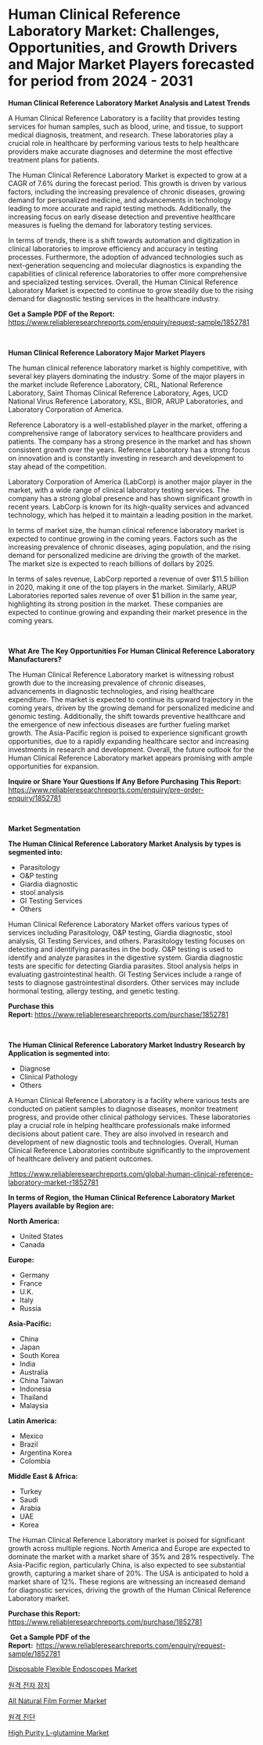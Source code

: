 <p><h1>Human Clinical Reference Laboratory Market: Challenges, Opportunities, and Growth Drivers and Major Market Players forecasted for period from 2024 - 2031</h1></p><p><strong>Human Clinical Reference Laboratory Market Analysis and Latest Trends</strong></p>
<p><p>A Human Clinical Reference Laboratory is a facility that provides testing services for human samples, such as blood, urine, and tissue, to support medical diagnosis, treatment, and research. These laboratories play a crucial role in healthcare by performing various tests to help healthcare providers make accurate diagnoses and determine the most effective treatment plans for patients.</p><p>The Human Clinical Reference Laboratory Market is expected to grow at a CAGR of 7.6% during the forecast period. This growth is driven by various factors, including the increasing prevalence of chronic diseases, growing demand for personalized medicine, and advancements in technology leading to more accurate and rapid testing methods. Additionally, the increasing focus on early disease detection and preventive healthcare measures is fueling the demand for laboratory testing services.</p><p>In terms of trends, there is a shift towards automation and digitization in clinical laboratories to improve efficiency and accuracy in testing processes. Furthermore, the adoption of advanced technologies such as next-generation sequencing and molecular diagnostics is expanding the capabilities of clinical reference laboratories to offer more comprehensive and specialized testing services. Overall, the Human Clinical Reference Laboratory Market is expected to continue to grow steadily due to the rising demand for diagnostic testing services in the healthcare industry.</p></p>
<p><strong>Get a Sample PDF of the Report:&nbsp;</strong> <a href="https://www.reliableresearchreports.com/enquiry/request-sample/1852781">https://www.reliableresearchreports.com/enquiry/request-sample/1852781</a></p>
<p>&nbsp;</p>
<p><strong>Human Clinical Reference Laboratory Major Market Players</strong></p>
<p><p>The human clinical reference laboratory market is highly competitive, with several key players dominating the industry. Some of the major players in the market include Reference Laboratory, CRL, National Reference Laboratory, Saint Thomas Clinical Reference Laboratory, Ages, UCD National Virus Reference Laboratory, KSL, BIOR, ARUP Laboratories, and Laboratory Corporation of America.</p><p>Reference Laboratory is a well-established player in the market, offering a comprehensive range of laboratory services to healthcare providers and patients. The company has a strong presence in the market and has shown consistent growth over the years. Reference Laboratory has a strong focus on innovation and is constantly investing in research and development to stay ahead of the competition.</p><p>Laboratory Corporation of America (LabCorp) is another major player in the market, with a wide range of clinical laboratory testing services. The company has a strong global presence and has shown significant growth in recent years. LabCorp is known for its high-quality services and advanced technology, which has helped it to maintain a leading position in the market.</p><p>In terms of market size, the human clinical reference laboratory market is expected to continue growing in the coming years. Factors such as the increasing prevalence of chronic diseases, aging population, and the rising demand for personalized medicine are driving the growth of the market. The market size is expected to reach billions of dollars by 2025.</p><p>In terms of sales revenue, LabCorp reported a revenue of over $11.5 billion in 2020, making it one of the top players in the market. Similarly, ARUP Laboratories reported sales revenue of over $1 billion in the same year, highlighting its strong position in the market. These companies are expected to continue growing and expanding their market presence in the coming years.</p></p>
<p>&nbsp;</p>
<p><strong>What Are The Key Opportunities For Human Clinical Reference Laboratory Manufacturers?</strong></p>
<p><p>The Human Clinical Reference Laboratory market is witnessing robust growth due to the increasing prevalence of chronic diseases, advancements in diagnostic technologies, and rising healthcare expenditure. The market is expected to continue its upward trajectory in the coming years, driven by the growing demand for personalized medicine and genomic testing. Additionally, the shift towards preventive healthcare and the emergence of new infectious diseases are further fueling market growth. The Asia-Pacific region is poised to experience significant growth opportunities, due to a rapidly expanding healthcare sector and increasing investments in research and development. Overall, the future outlook for the Human Clinical Reference Laboratory market appears promising with ample opportunities for expansion.</p></p>
<p><strong>Inquire or Share Your Questions If Any Before Purchasing This Report:</strong> <a href="https://www.reliableresearchreports.com/enquiry/pre-order-enquiry/1852781">https://www.reliableresearchreports.com/enquiry/pre-order-enquiry/1852781</a></p>
<p>&nbsp;</p>
<p><strong>Market Segmentation</strong></p>
<p><strong>The Human Clinical Reference Laboratory Market Analysis by types is segmented into:</strong></p>
<p><ul><li>Parasitology</li><li>O&P testing</li><li>Giardia diagnostic</li><li>stool analysis</li><li>GI Testing Services</li><li>Others</li></ul></p>
<p><p>Human Clinical Reference Laboratory Market offers various types of services including Parasitology, O&P testing, Giardia diagnostic, stool analysis, GI Testing Services, and others. Parasitology testing focuses on detecting and identifying parasites in the body. O&P testing is used to identify and analyze parasites in the digestive system. Giardia diagnostic tests are specific for detecting Giardia parasites. Stool analysis helps in evaluating gastrointestinal health. GI Testing Services include a range of tests to diagnose gastrointestinal disorders. Other services may include hormonal testing, allergy testing, and genetic testing.</p></p>
<p><strong>Purchase this Report:&nbsp;</strong><a href="https://www.reliableresearchreports.com/purchase/1852781">https://www.reliableresearchreports.com/purchase/1852781</a></p>
<p>&nbsp;</p>
<p><strong>The Human Clinical Reference Laboratory Market Industry Research by Application is segmented into:</strong></p>
<p><ul><li>Diagnose</li><li>Clinical Pathology</li><li>Others</li></ul></p>
<p><p>A Human Clinical Reference Laboratory is a facility where various tests are conducted on patient samples to diagnose diseases, monitor treatment progress, and provide other clinical pathology services. These laboratories play a crucial role in helping healthcare professionals make informed decisions about patient care. They are also involved in research and development of new diagnostic tools and technologies. Overall, Human Clinical Reference Laboratories contribute significantly to the improvement of healthcare delivery and patient outcomes.</p></p>
<p><a href="https://www.reliableresearchreports.com/global-human-clinical-reference-laboratory-market-r1852781">&nbsp;https://www.reliableresearchreports.com/global-human-clinical-reference-laboratory-market-r1852781</a></p>
<p><strong>In terms of Region, the Human Clinical Reference Laboratory Market Players available by Region are:</strong></p>
<p>
    <p> <strong> North America: </strong>
        <ul>
            <li>United States</li>
            <li>Canada</li>
        </ul>
        </p> 
    <p> <strong> Europe: </strong>
        <ul>
            <li>Germany</li>
            <li>France</li>
            <li>U.K.</li>
            <li>Italy</li>
            <li>Russia</li>
        </ul>
        </p> 
    <p> <strong> Asia-Pacific: </strong>
        <ul>
            <li>China</li>
            <li>Japan</li>
            <li>South Korea</li>
            <li>India</li>
            <li>Australia</li>
            <li>China Taiwan</li>
            <li>Indonesia</li>
            <li>Thailand</li>
            <li>Malaysia</li>
        </ul>
        </p> 
    <p> <strong> Latin America: </strong>
        <ul>
            <li>Mexico</li>
            <li>Brazil</li>
            <li>Argentina Korea</li>
            <li>Colombia</li>
        </ul>
        </p> 
    <p> <strong> Middle East & Africa: </strong>
        <ul>
            <li>Turkey</li>
            <li>Saudi</li>
            <li>Arabia</li>
            <li>UAE</li>
            <li>Korea</li>
        </ul>
    </p>
    </p>
<p><p>The Human Clinical Reference Laboratory market is poised for significant growth across multiple regions. North America and Europe are expected to dominate the market with a market share of 35% and 28% respectively. The Asia-Pacific region, particularly China, is also expected to see substantial growth, capturing a market share of 20%. The USA is anticipated to hold a market share of 12%. These regions are witnessing an increased demand for diagnostic services, driving the growth of the Human Clinical Reference Laboratory market.</p></p>
<p><strong>Purchase this Report: </strong><a href="https://www.reliableresearchreports.com/purchase/1852781">https://www.reliableresearchreports.com/purchase/1852781</a></p>
<p>&nbsp;<strong>Get a Sample PDF of the Report:&nbsp;&nbsp;</strong><a href="https://www.reliableresearchreports.com/enquiry/request-sample/1852781">https://www.reliableresearchreports.com/enquiry/request-sample/1852781</a></p>
<p><strong></strong></p>
<p><p><a href="https://github.com/marloy8/Market-Research-Report-List-4/blob/main/disposable-flexible-endoscopes-market.md">Disposable Flexible Endoscopes Market</a></p><p><a href="https://github.com/WilburKihn5676/Market-Research-Report-List-1/blob/main/739843847367.md">원격 전자 장치</a></p><p><a href="https://issuu.com/reportprime-2/docs/all-natural-film-former-market-size-2030.pptx">All Natural Film Former Market</a></p><p><a href="https://github.com/vseigx30c9a1j/Market-Research-Report-List-2/blob/main/852432947366.md">원격 진단</a></p><p><a href="https://issuu.com/reportprime-2/docs/high-purity-l-glutamine-market-size-2030.pptx">High Purity L-glutamine Market</a></p></p>